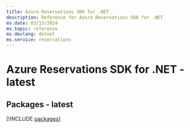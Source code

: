 ```yaml
---
title: Azure Reservations SDK for .NET
description: Reference for Azure Reservations SDK for .NET
ms.date: 03/13/2024
ms.topic: reference
ms.devlang: dotnet
ms.service: reservations
---
```

# Azure Reservations SDK for .NET - latest
## Packages - latest
[!INCLUDE [packages](reservations-index.md)]